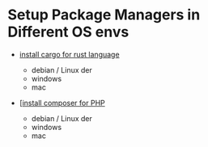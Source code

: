 # Setup Package Managers in Different OS envs


- [install cargo for rust language](package-managers/cargo.html)
  - debian / Linux der
  - windows
  - mac

- [[install composer for PHP](package-managers/composer.html)
  - debian / Linux der
  - windows
  - mac
